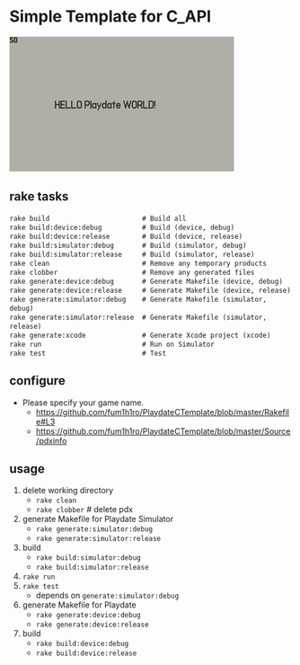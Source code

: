 # Simple Template for C_API

![sample](can_delete/record_sample.gif)


## rake tasks

```
rake build                       # Build all
rake build:device:debug          # Build (device, debug)
rake build:device:release        # Build (device, release)
rake build:simulator:debug       # Build (simulator, debug)
rake build:simulator:release     # Build (simulator, release)
rake clean                       # Remove any temporary products
rake clobber                     # Remove any generated files
rake generate:device:debug       # Generate Makefile (device, debug)
rake generate:device:release     # Generate Makefile (device, release)
rake generate:simulator:debug    # Generate Makefile (simulator, debug)
rake generate:simulator:release  # Generate Makefile (simulator, release)
rake generate:xcode              # Generate Xcode project (xcode)
rake run                         # Run on Simulator
rake test                        # Test
```


## configure

- Please specify your game name.
    - https://github.com/fum1h1ro/PlaydateCTemplate/blob/master/Rakefile#L3
    - https://github.com/fum1h1ro/PlaydateCTemplate/blob/master/Source/pdxinfo


## usage

1. delete working directory
    - `rake clean`
    - `rake clobber` # delete pdx
2. generate Makefile for Playdate Simulator
    - `rake generate:simulator:debug`
    - `rake generate:simulator:release`
3. build
    - `rake build:simulator:debug`
    - `rake build:simulator:release`
4. `rake run`
5. `rake test`
    - depends on `generate:simulator:debug`
6. generate Makefile for Playdate
    - `rake generate:device:debug`
    - `rake generate:device:release`
7. build
    - `rake build:device:debug`
    - `rake build:device:release`


